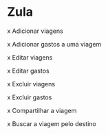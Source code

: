 # Zula

x Adicionar viagens

x Adicionar gastos a uma viagem

x Editar viagens

x Editar gastos

x Excluir viagens

x Excluir gastos

x Compartilhar a viagem

x Buscar a viagem pelo destino
